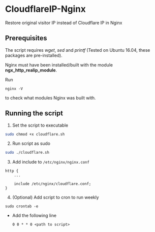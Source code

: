 # CloudflareIP-Nginx 

Restore original visitor IP instead of Cloudflare IP in Nginx

## Prerequisites

The script requires *wget*, *sed* and *printf* (Tested on Ubuntu 16.04, these packages are pre-installed).

Nginx must have been installed/built with the module **ngx_http_realip_module**.

Run 

``` 
nginx -V 
```

to check what modules Nginx was built with.


## Running the script


1. Set the script to executable

```sh
sudo chmod +x cloudflare.sh
```

2. Run script as sudo

```sh
sudo ./cloudflare.sh
```

3. Add include to `/etc/nginx/nginx.conf`

```
http {
	...
	
	include /etc/nginx/cloudflare.conf;
} 
```

4. (Optional) Add script to cron to run weekly

```
sudo crontab -e
```

* Add the following line

	```
	0 0 * * 0 <path to script>
	```

